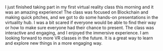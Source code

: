 I just finished taking part in my first virtual reality class this morning and it was an amazing experience! The class was focused on Blockchain and making quick pitches, and we got to do some hands-on presentations in the virtuality hub. I was a bit scared if everyone would be able to find their way or how to make sure everyone had their chance to present. The class was interactive and engaging, and I enjoyed the immersive experience. I am looking forward to more VR classes in the future. It is a great way to learn and explore new things in a more engaging way.



